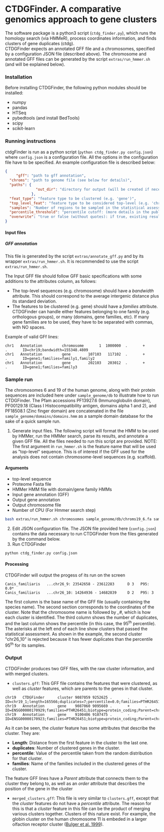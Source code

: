 # CTDGFinder. A comparative genomics approach to gene clusters

 
The software package is a python3 script (`ctdg_finder.py`), which runs the homology search (via HMMeR), process coordinates information, and finds clusters of gene duplicates (ctdg).  
CTDGFinder expects an annotated GFF file and a chromosomes, specified by a configuration JSON file (described above). The chromosome and annotated GFF files can be generated by the script `extras/run_hmmer.sh` (and will be explained below).  

### Installation
Before installing CTDGFinder, the following python modules should be installed:  

* numpy 
* pandas 
* HTSeq
* pybedtools (and install BedTools)
* scipy
* scikit-learn
### Running instructions
ctdgFinder is run as a python script (`python ctdg_finder.py config.json`) where `config.json` is a configuration file. All the options in the configuration file have to be specified. An example configuration file is described below:  
  
```json
{
     "gff": "path to gff annotation",
  "chroms": "path to genome file (see below for details)",
  "paths": {
              "out_dir": "directory for output (will be created if necessary)"
            },
  "feat_type": "feature type to be clustered (e.g. 'gene')",
  "top_level_feat": "feature type to be considered top-level (e.g. 'chromosome')",
  "samples": "Number of regions to be sampled in the statistical assessment (WITHOUT QUOTES)",
  "percentile_threshold": "percentile cutoff: (more details in the publication)",
  "overwrite": "true or false (without quotes): if true, existing results will be overwritten"
}
```
#### Input files
##### GFF annotation
This file is generated by the script `extras/annotate_gff.py` and by its wrapper `extras/run_hmmer.sh`. It is recommended to use the script `extras/run_hmmer.sh`.  

The Input GFF file should follow GFF basic specifications with some additions to the attributes column, as follows:
* The top-level sequences (e.g. chromosome) should have a *bandwidth* attribute. This should correspond to the average intergenic distance plus its standard deviation.
* The features to be clustered (e.g. gene) should have a *families* attribute. CTDGFinder can handle either features belonging to one family (e.g. orthologous groups), or many (domains, gene families, etc). If many gene families are to be used, they have to be separated with commas, with NO spaces.  

Example of valid GFf lines:  
```
chr1   Annotation         chromosome       1  1000000  .       +       .       ID=chr19;bandwidth=155348.4809  
chr1   Annotation         gene        107103   117102  .       +       .       ID=gene1;families=family1,family2  
chr1   Annotation         gene        202103   203012  .       +       .       ID=gene1;families=family3
```

### Sample run
The chromosomes 6 and 19 of the human genome, along with their protein sequences are included here under `sample_genome/db` to illustrate how to run CTDGFinder. The Pfam accessions PF13927.6 (Immunoglobulin domain), PF00129.18 (Class I Histocompatibility antigen, domains alpha 1 and 2), and PF18508.1 (Zinc finger domain) are concatenated in the file `sample_genome/domains/domains.hmm` as a sample domain database for the sake of a quick sample run.  

1. Generate input files. The following script will format the HMM to be used by HMMer, run the HMMer search, parse its results, and annotate a given GFF file. All the files needed to run this script are provided.
NOTE: The first argument in `run_hmmer.sh` is the feature name that will be used as "top-level" sequence. This is of interest if the GFF used for the analysis does not contain chromosome-level sequences (e.g. scaffold).

#### Arguments
* top-level sequence
* Proteome Fasta file
* HMMer HMM file with domain/gene family HMMs
* Input gene annotation (GFF)
* Output gene annotation
* Output chromosome file
* Number of CPU (For Hmmer search step)
```bash
bash extras/run_hmmer.sh chromosomes sample_genome/db/chroms19_6.fa sample_genome/domains/domains.hmm sample_genome/db/chroms19_6.gff sample_genome/db/chroms19_6_annotated.gff sample_genome/db/chromosomes.tsv 16
```
2. Edit JSON configuration file. The JSON file provided here (`config.json`) contains the data necessary to run CTDGFinder from the files generated by the command below.
3. Run CTDGFinder
```bash
python ctdg_finder.py config.json
```

#### Processing
CTDGFinder will output the progess of its run on the screen
```
Canis_familiaris   ...chr26_9: 23542658 - 23612283      D 3   P95: 0.0*
Canis_familiaris   ...chr26_10: 14264936 - 14682839     D 2   P95: 3
```
The first column is the base name of the GFF file (usually containing the species name). The second section corresponds to the coordinates of the cluster. Note that the chromosome name is followed by *\_#*, which is how each cluster is identified. The third column shows the number of duplicates, and the last column shows the percentile (in this case, the 95<sup>th</sup> percentile).  The asterisks at the left end of each line show clusters that passed the statistical assessment. As shown in the example, the second cluster "chr26_10" is rejected because it has fewer duplicates than the percentile 95<sup>th</sup> for its samples.
### Output
CTDGFinder produces two GFF files, with the raw cluster information, and with merged clusters.  
* `clusters.gff`: This GFF file contains the features that were clustered, as well as *cluster* features, which are parents to the genes in that cluster.  
```
chr19   CTDGFinder      cluster 9087059 9252625 .       .       .       ID=chr19_1;length=165566;duplicates=7;percentile=0.0;families=PTHR26451
chr19   Annotation      gene    9087060 9095669 .       +       .       ID=ENSG00000170929;families=PTHR26451;biotype=protein_coding;Parent=chr19_1;order=1
chr19   Annotation      gene    9100406 9107475 .       -       .       ID=ENSG00000170923;families=PTHR26451;biotype=protein_coding;Parent=chr19_1;order=2

```
As it can be seen, the *cluster* feature has some attributes that describe the cluster. They are:  
* **Length**: Distance from the first feature in the cluster to the last one.
* **duplicates**: Number of clustered genes in the cluster.
* **percentile**: Value of the percentile taken from the random distribution for that cluster.
* **families**: Name of the families included in the clustered genes of the cluster.  

The feature GFF lines have a *Parent* attribute that connects them to the cluster they belong to, as well as an *order* attribute that describes the position of the gene in the cluster

* `merged_clusters.gff`: This file is very similar to `clusters.gff`, except that the *cluster* features do not have a *percentile* attribute. The reason for this is that a *cluster* feature in this file can be the product of merging various clusters together. Clusters of this nature exist. For example, the globin cluster on the human chromosome 11 is embeded in a larger olfaction receptor cluster ([Bulger et al. 1999](http://www.pnas.org/cgi/doi/10.1073/pnas.96.9.5129)). 